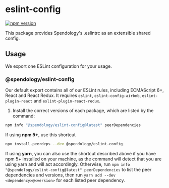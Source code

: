 # eslint-config
[![npm version](https://img.shields.io/npm/v/@spendology/eslint-config.svg)](https://img.shields.io/npm/v/@spendology/eslint-config)

This package provides Spendology's .eslintrc as an extensible shared config.

## Usage

We export one ESLint configuration for your usage.

### @spendology/eslint-config

Our default export contains all of our ESLint rules, including ECMAScript 6+, React and React Redux. It requires `eslint`, `eslint-config-airbnb`, `eslint-plugin-react` and `eslint-plugin-react-redux`.

1. Install the correct versions of each package, which are listed by the command:

  ```sh
  npm info "@spendology/eslint-config@latest" peerDependencies
  ```

  If using **npm 5+**, use this shortcut

  ```sh
  npx install-peerdeps --dev @spendology/eslint-config
  ```

  If using **yarn**, you can also use the shortcut described above if you have npm 5+ installed on your machine, as the command will detect that you are using yarn and will act accordingly.
  Otherwise, run `npm info "@spendology/eslint-config@latest" peerDependencies` to list the peer dependencies and versions, then run `yarn add --dev <dependency>@<version>` for each listed peer dependency.
